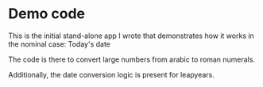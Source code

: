 # Demo code
This is the initial stand-alone app I wrote that demonstrates how it works in the nominal case: Today's date

The code is there to convert large numbers from arabic to roman numerals.

Additionally, the date conversion logic is present for leapyears.
